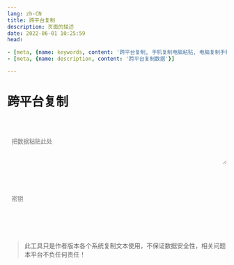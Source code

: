 ```yaml
---
lang: zh-CN   
title: 跨平台复制  
description: 页面的描述  
date: 2022-06-01 10:25:59  
head:

- [meta, {name: keywords, content: '跨平台复制, 手机复制电脑粘贴, 电脑复制手机粘贴'}]
- [meta, {name: description, content: '跨平台复制数据'}]

---
```


# 跨平台复制

<br>
<br>
<label style="display: flex;">
   <textarea class="transfer-textarea" placeholder="把数据粘贴此处" ref="value" v-model="value"></textarea>
</label>
<br>

<div class="file-main">
    <div class="file-box">
        <label>
          <input type="text" class="fileName" v-model="fileName" readonly/>
        </label>
        <input type="file" class="uploadFile" ref="file" @change="fileChange" />
     </div>
      <M-Button style="cursor:pointer;" @click="selectFile" class="link" text="浏览" type="primary"></M-Button>
</div>
 
<br>
<label>
    <input type="password" v-model="key" class="transfer-input" placeholder="密钥"/>
</label>
<br><br><br>
<div>
    <M-Button @click="push()" class="transfer-push" :isLoading="pushBtnLoading" :text="present?`提交(${present}%)`:'提交'" type="primary"></M-Button>
    &nbsp;&nbsp; 
    <M-Button @click="pull()" class="transfer-pull" :isLoading="pullBtnLoading" text="获取" type="primary"></M-Button>
    &nbsp;&nbsp;
    <M-Button @click="reset()" text="重置"></M-Button>
</div>
<span class="copy" @click="copy()"></span>
<br>

> 此工具只是作者版本各个系统复制文本使用，不保证数据安全性，相关问题本平台不负任何责任！



<script>

import Clipboard from "clipboard";

export default {
  name: 'Transfer',
  data(){
    return {
        value: "",
        key: "",
        data: "",
        pushBtnLoading: false,
        pullBtnLoading: false,
        fileName: "未选择任何文件",
        uid: "",
        present: ''
    };
  },
  methods: {
    selectFile(){
        this.$refs.file.click();
    },
    fileChange(){
        const file = this.$refs.file?.files[0];
        if(file){
            this.fileName = file.name;
        }
    },
    push() {
        if(this.pushBtnLoading){
            $warning("请等待上传完毕！");
            return;
        }
        const file = this.$refs.file?.files[0];
        if (!this.value && !file) {
            $warning("没有内容可提交！");
            return;
        }
        this.pushBtnLoading = true;
        let uid = '';
        new Promise((resolve) => {
            if(file) {
                this.fileName = file.name;
                const formData = new FormData();
                formData.append('file', file);
                this.present = '0';
                $api.transferUpload(formData,(present)=>{
                    this.present = present ? present: '0';
                }, (data) => {
                    uid = data;
                    resolve();
                }, (e) => {
                    resolve(e);
                });
             } else {
                 resolve();
             }
        }).then((then)=>{
            if(then && then.message === 'interrupt'){
               $warning("提交已取消！");
               return;
            }
            $api.transferPush(this.value, uid, this.key, () => {
               this.present = '';
               this.pushBtnLoading = false;
               $success("提交成功！");
            },() => {
                this.pushBtnLoading = false;
            });
        });
    },
    async pull() {
       this.pullBtnLoading = true;
       await $api.transferPull(this.key, (data) => {
           setTimeout(() => {
               if(!data || data === "None"||!(data.value || data.uid)) {
                   $warning("暂无数据可复制！");
                   this.pullBtnLoading = false;
                   return;
               }
               if(data.value){
                   this.data = data.value;
                   $('.copy').click();
               }
               if(data.uid){
                   this.uid = data.uid;
                   $api.transferDownload(data.uid,()=>{
                                  
                   });   
               }
               this.pullBtnLoading = false;
           }, 200);
       }, () => {
           this.pullBtnLoading = false; 
       });
    },
    copy(){
        let clipboard = new Clipboard('.copy', {
          text:  () => {
            return this.data;
          },
        });
        clipboard.on('success', function () {
          $success("复制成功！");
          clipboard.destroy();
        });
        clipboard.on('error', function () {
          $warning("不支持复制哦！");
          clipboard.destroy();
        });
    },
    reset(){
        if(this.pushBtnLoading){
           if(!window.confirm('有任务正在上传，确定取消！')) {
              return;
           } else {
              $api.interruptHttpRequesting(["transfer/upload", "transfer/push"]);
           }
        }
        this.value = '';
        this.key = '';
        this.data = '';
        this.fileName = '未选择任何文件';
        this.$refs.file.value = '';
        
        this.present = '';
        this.pushBtnLoading = false;
        this.pullBtnLoading = false;
    }
  },
  mounted() {
        this.$refs.value.focus();
  },
}
</script>

<style scoped>

.transfer-input{
    transition: background-color var(--t-color), border-color var(--t-color);
    border-radius: 5px;
    height: 28px;
    color: var(--c-text);
    border: 1px solid var(--c-border);
    outline: none;
    background-color: var(--c-bg);
    padding-left : 0.75em;
}
.transfer-textarea{
    /*overflow: hidden;*/
    overflow-wrap: break-word; 
    max-height: 400px;
    min-height: 72px;
    resize: vertical;
    width: 100%;
    max-width: 100%;
    border-radius: 5px;
    outline: none;
    background-color: var(--c-bg);
    transition: background-color var(--t-color),border-color var(--t-color);
    color: var(--c-text);
    padding: 0.75em;
    border: 1px solid var(--c-border);
}



.file-main{
    height:32px;
}
.file-box{
    position:relative;
    float:left;
}
.file-main input.uploadFile{
    position:absolute;
    left:0;
    right:0;
    top:0;
    opacity:0;
    filter:alpha(opacity=0);
    width: 100%;
    height:32px;
    overflow: hidden;
    outline: none;
}
.file-main input.fileName{
    transition: background-color var(--t-color), border-color var(--t-color);
    outline: none;
    padding: 5px 5px 5px 0.75em;
    line-height:20px;
    border: 1px solid var(--c-border);
    margin-right:10px;
    border-radius: 5px;
    background-color: var(--c-bg);
    color: var(--c-text);
}

</style>

<AdsbyGoogle slot="7889564278" layout="in-article"/>

<Comment></Comment>
